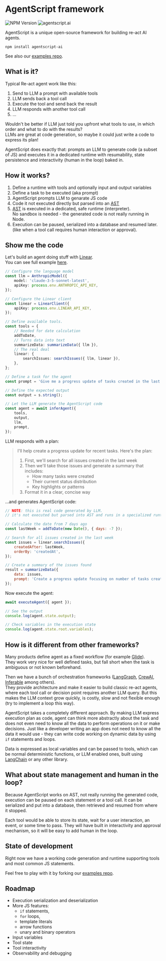 # AgentScript framework

![NPM Version](https://img.shields.io/npm/v/agentscript-ai)
![agentscript.ai](https://img.shields.io/badge/website-agentscript%2Eai-blue)

AgentScript is a unique open-source framework for building re-act AI agents.

```
npm install agentscript-ai
```

See also our [examples repo](https://github.com/AgentScript-AI/examples/tree/main).

## What is it?

Typical Re-act agent work like this:

1. Send to LLM a prompt with available tools
1. LLM sends back a tool call
1. Execute the tool and send back the result
1. LLM responds with another tool call
1. ...

Wouldn't be better if LLM just told you upfront what tools to use,
in which order and what to do with the results? \
LLMs are great at code generation, so maybe it could just write a code to express its plan!

AgentScript does exactly that: prompts an LLM to generate code (a subset of JS) and executes it in a dedicated runtime with resumability, state persistence and interactivity (human in the loop) baked in.

## How it works?

1. Define a runtime with tools and optionally input and output variables
1. Define a task to be executed (aka prompt)
1. AgentScript prompts LLM to genarate JS code
1. Code it not executed directly but parsed into an [AST](https://en.wikipedia.org/wiki/Abstract_syntax_tree)
1. [AST](https://en.wikipedia.org/wiki/Abstract_syntax_tree) is executed in a dedicated, safe runtime (interpreter). \
   No sandbox is needed - the generated code is not really running in Node.
1. Execution can be paused, serialized into a database and resumed later. \
   (like when a tool call requires human interaction or approval).

## Show me the code

Let's build an agent doing stuff with [Linear](https://linear.app). \
You can see full example [here](https://github.com/AgentScript-AI/examples/tree/main/linear).

```typescript
// Configure the language model
const llm = AnthropicModel({
    model: 'claude-3-5-sonnet-latest',
    apiKey: process.env.ANTHROPIC_API_KEY,
});

// Configure the Linear client
const linear = LinearClient({
    apiKey: process.env.LINEAR_API_KEY,
});

// Define available tools.
const tools = {
    // Needed for date calculation
    addToDate,
    // Turns data into text
    summarizeData: summarizeData({ llm }),
    // The real deal
    linear: {
        searchIssues: searchIssues({ llm, linear }),
    },
};

// Define a task for the agent
const prompt = 'Give me a progress update of tasks created in the last week';

// Define the expected output
const output = s.string();

// Let the LLM generate the AgentScript code
const agent = await inferAgent({
    tools,
    output,
    llm,
    prompt,
});
```

LLM responds with a plan:

> I'll help create a progress update for recent tasks. Here's the plan:
>
> 1. First, we'll search for all issues created in the last week
> 2. Then we'll take those issues and generate a summary that includes:
>     - How many tasks were created
>     - Their current status distribution
>     - Key highlights or patterns
> 3. Format it in a clear, concise way

...and generates AgentScript code:

```javascript
// NOTE: this is real code generated by LLM.
// it's not executed but parsed into AST and runs in a specialized runtime.

// Calculate the date from 7 days ago
const lastWeek = addToDate(new Date(), { days: -7 });

// Search for all issues created in the last week
const issues = linear.searchIssues({
    createdAfter: lastWeek,
    orderBy: 'createdAt',
});

// Create a summary of the issues found
result = summarizeData({
    data: issues,
    prompt: 'Create a progress update focusing on number of tasks created, their current status distribution, and any notable patterns. Format as a clear business update.',
});
```

Now execute the agent:

```typescript
await executeAgent({ agent });

// See the output
console.log(agent.state.output);

// Check variables in the execution state
console.log(agent.state.root.variables);
```

## How is it different from other frameworks?

Many products define agent as a fixed workflow (for example [Glide](https://www.glideapps.com/)). \
They work very nice for well defined tasks, but fall short when the task is ambiguous or not known beforehand.

Then we have a bunch of orchestration frameworks ([LangGraph](https://www.langchain.com/langgraph), [CrewAI](https://www.crewai.com/), [Inferable](https://www.inferable.ai/) among others). \
They provide architecture and make it easier to build classic re-act agents, where each tool call or decision point requires another LLM query. But this makes the LLM context grow quickly, is costly, slow and not flexible enough (try to implement a loop this way).

AgentScript takes a completely different approach. By making LLM express execution plan as code, agent can think more abstractly about the task and does not even need to know all the data to perform operations on it or make decisions. Just like a developer writing an app does not need to know all the data it would use - they can write code working on dynamic data by using `if` statements and loops.

Data is expressed as local variables and can be passed to tools, which can be normal deterministic functions, or LLM enabled ones, built using [LangChain](https://www.langchain.com/) or any other library.

## What about state management and human in the loop?

Because AgentScript works on AST, not really running the generated code, execution can be paused on each statement or a tool call. It can be serialized and put into a database, then retrieved and resumed from where it stopped.

Each tool would be able to store its state, wait for a user interaction, an event, or some time to pass. They will have built in interactivity and approval mechanism, so it will be easy to add human in the loop.

## State of development

Right now we have a working code generation and runtime supporting tools and most common JS statements.

Feel free to play with it by forking our [examples repo](https://github.com/AgentScript-AI/examples/tree/main).

## Roadmap

- Execution serialization and deserialization
- More JS features:
    - `if` statements,
    - `for` loops,
    - template literals
    - arrow functions
    - unary and binary operators
- Input variables
- Tool state
- Tool interactivity
- Observability and debugging
